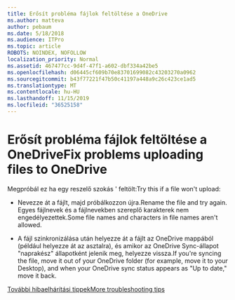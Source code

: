```yaml
---
title: Erősít probléma fájlok feltöltése a OneDrive
ms.author: matteva
author: pebaum
ms.date: 5/18/2018
ms.audience: ITPro
ms.topic: article
ROBOTS: NOINDEX, NOFOLLOW
localization_priority: Normal
ms.assetid: 467477cc-9d4f-47f1-a602-dbf334a42be5
ms.openlocfilehash: d06445cf609b70e83701699082c43203270a0962
ms.sourcegitcommit: b43f77221f47b50c41197a448a9c26c423ce1ad5
ms.translationtype: MT
ms.contentlocale: hu-HU
ms.lasthandoff: 11/15/2019
ms.locfileid: "36525158"
---
```

# <a name="fix-problems-uploading-files-to-onedrive"></a><span data-ttu-id="1c7db-102">Erősít probléma fájlok feltöltése a OneDrive</span><span class="sxs-lookup"><span data-stu-id="1c7db-102">Fix problems uploading files to OneDrive</span></span>

<span data-ttu-id="1c7db-103">Megpróbál ez ha egy reszelő szokás ' feltölt:</span><span class="sxs-lookup"><span data-stu-id="1c7db-103">Try this if a file won't upload:</span></span>
  
- <span data-ttu-id="1c7db-104">Nevezze át a fájlt, majd próbálkozzon újra.</span><span class="sxs-lookup"><span data-stu-id="1c7db-104">Rename the file and try again.</span></span> <span data-ttu-id="1c7db-105">Egyes fájlnevek és a fájlnevekben szereplő karakterek nem engedélyezettek.</span><span class="sxs-lookup"><span data-stu-id="1c7db-105">Some file names and characters in file names aren't allowed.</span></span> 
    
- <span data-ttu-id="1c7db-106">A fájl szinkronizálása után helyezze át a fájlt az OneDrive mappából (például helyezze át az asztalra), és amikor az OneDrive Sync-állapot "naprakész" állapotként jelenik meg, helyezze vissza.</span><span class="sxs-lookup"><span data-stu-id="1c7db-106">If you're syncing the file, move it out of your OneDrive folder (for example, move it to your Desktop), and when your OneDrive sync status appears as "Up to date," move it back.</span></span> 
    
[<span data-ttu-id="1c7db-107">További hibaelhárítási tippek</span><span class="sxs-lookup"><span data-stu-id="1c7db-107">More troubleshooting tips</span></span>](https://go.microsoft.com/fwlink/?linkid=873155)
  

